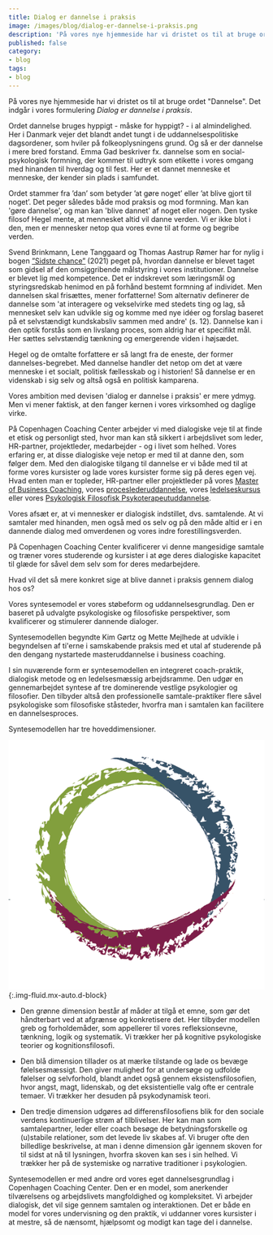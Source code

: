 ```yaml
---
title: Dialog er dannelse i praksis
image: /images/blog/dialog-er-dannelse-i-praksis.png
description: 'På vores nye hjemmeside har vi dristet os til at bruge ordet "Dannelse". Det indgår i vores formulering Dialog er dannelse i praksis.'
published: false
category:
- blog
tags:
- blog
---
```

På vores nye hjemmeside har vi dristet os til at bruge ordet "Dannelse". Det indgår i vores formulering *Dialog er dannelse i praksis*.

Ordet dannelse bruges hyppigt - måske for hyppigt? - i al almindelighed. Her i Danmark vejer det blandt andet tungt i de uddannelsespolitiske dagsordener, som hviler på folkeoplysningens grund. Og så er der dannelse i mere bred forstand. Emma Gad beskriver fx. dannelse som en social-psykologisk formning, der kommer til udtryk som etikette i vores omgang med hinanden til hverdag og til fest. Her er et dannet menneske et menneske, der kender sin plads i samfundet.

Ordet stammer fra ’dan’ som betyder ’at gøre noget’ eller ’at blive gjort til noget’. Det peger således både mod praksis og mod formning. Man kan 'gøre dannelse', og man kan 'blive dannet' af noget eller nogen. Den tyske filosof Hegel mente, at mennesket altid vil danne verden. Vi er ikke blot i den, men er mennesker netop qua vores evne til at forme og begribe verden.

Svend Brinkmann, Lene Tanggaard og Thomas Aastrup Rømer har for nylig i bogen <ins>[”Sidste chance”](https://klim.dk/bog/sidste_chance.htm)</ins> (2021) peget på, hvordan dannelse er blevet taget som gidsel af den omsiggribende målstyring i vores institutioner. Dannelse er blevet lig med kompetence. Det er indskrevet som læringsmål og styringsredskab henimod en på forhånd bestemt formning af individet. Men dannelsen skal frisættes, mener forfatterne! Som alternativ definerer de dannelse som 'at interagere og vekselvirke med stedets ting og lag, så mennesket selv kan udvikle sig og komme med nye idéer og forslag baseret på et selvstændigt kundskabsliv sammen med andre' (s. 12). Dannelse kan i den optik forstås som en livslang proces, som aldrig har et specifikt mål. Her sættes selvstændig tænkning og emergerende viden i højsædet.

Hegel og de omtalte forfattere er så langt fra de eneste, der former dannelses-begrebet. Med dannelse handler det netop om det at være menneske i et socialt, politisk fællesskab og i historien! Så dannelse er en videnskab i sig selv og altså også en politisk kamparena.

Vores ambition med devisen 'dialog er dannelse i praksis' er mere ydmyg. Men vi mener faktisk, at den fanger kernen i vores virksomhed og daglige virke.

På Copenhagen Coaching Center arbejder vi med dialogiske veje til at finde et etisk og personligt sted, hvor man kan stå sikkert i arbejdslivet som leder, HR-partner, projektleder, medarbejder - og i livet som helhed. Vores erfaring er, at disse dialogiske veje netop er med til at danne den, som følger dem. Med den dialogiske tilgang til dannelse er vi både med til at forme vores kursister og lade vores kursister forme sig på deres egen vej. Hvad enten man er topleder, HR-partner eller projektleder på vores <ins>[Master of Business Coaching](academy/master-of-business-coaching/)</ins>, vores <ins>[proceslederuddannelse](/academy/procesleder-uddannelse/)</ins>, vores <ins>[ledelseskursus](/academy/ledelseskurses-paa-lesbos/)</ins> eller vores <ins>[Psykologisk Filosofisk Psykoterapeutuddannelse](/academy/psykologisk-filosofisk-psykoterapeut-uddannelse/)</ins>.

Vores afsæt er, at vi mennesker er dialogisk indstillet, dvs. samtalende. At vi samtaler med hinanden, men også med os selv og på den måde altid er i en dannende dialog med omverdenen og vores indre forestillingsverden.

På Copenhagen Coaching Center kvalificerer vi denne mangesidige samtale og træner vores studerende og kursister i at øge deres dialogiske kapacitet til glæde for såvel dem selv som for deres medarbejdere.

Hvad vil det så mere konkret sige at blive dannet i praksis gennem dialog hos os?

Vores syntesemodel er vores støbeform og uddannelsesgrundlag. Den er baseret på udvalgte psykologiske og filosofiske perspektiver, som kvalificerer og stimulerer dannende dialoger.

Syntesemodellen begyndte Kim Gørtz og Mette Mejlhede at udvikle i begyndelsen af ti'erne i samskabende praksis med et utal af studerende på den dengang nystartede masteruddannelse i business coaching.

I sin nuværende form er syntesemodellen en integreret coach-praktik, dialogisk metode og en ledelsesmæssig arbejdsramme. Den udgør en gennemarbejdet syntese af tre dominerende vestlige psykologier og filosofier. Den tilbyder altså den professionelle samtale-praktiker flere såvel psykologiske som filosofiske ståsteder, hvorfra man i samtalen kan facilitere en dannelsesproces.

Syntesemodellen har tre hoveddimensioner.

![Syntesemodellen](/images/graphic/syntesemodellen.png){:.img-fluid.mx-auto.d-block}

- Den grønne dimension består af måder at tilgå et emne, som gør det håndterbart ved at afgrænse og konkretisere det. Her tilbyder modellen greb og forholdemåder, som appellerer til vores refleksionsevne, tænkning, logik og systematik. Vi trækker her på kognitive psykologiske teorier og kognitionsfilosofi.

- Den blå dimension tillader os at mærke tilstande og lade os bevæge følelsesmæssigt. Den giver mulighed for at undersøge og udfolde følelser og selvforhold, blandt andet også gennem eksistensfilosofien, hvor angst, magt, lidenskab, og det eksistentielle valg ofte er centrale temaer. Vi trækker her desuden på psykodynamisk teori.

- Den tredje dimension udgøres ad differensfilosofiens blik for den sociale verdens kontinuerlige strøm af tilblivelser. Her kan man som samtalepartner, leder eller coach besøge de betydningsforskelle og (u)stabile relationer, som det levede liv skabes af. Vi bruger ofte den billedlige beskrivelse, at man i denne dimension går igennem skoven for til sidst at nå til lysningen, hvorfra skoven kan ses i sin helhed. Vi trækker her på de systemiske og narrative traditioner i psykologien.

Syntesemodellen er med andre ord vores eget dannelsesgrundlag i Copenhagen Coaching Center. Den er en model, som anerkender tilværelsens og arbejdslivets mangfoldighed og kompleksitet. Vi arbejder dialogisk, det vil sige gennem samtalen og interaktionen. Det er både en model for vores undervisning og den praktik, vi uddanner vores kursister i at mestre, så de nænsomt, hjælpsomt og modigt kan tage del i dannelse.